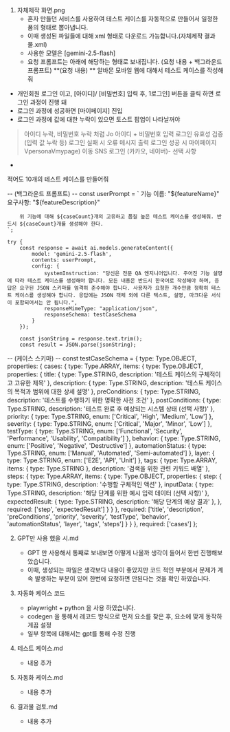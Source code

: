 1. 자체제작 화면.png
    - 혼자 만들던 서비스를 사용하여 테스트 케이스를 자동적으로 만들어서 일정한 폼의 형태로 뽑아냅니다.
    - 이때 생성된 파일들에 대해 xml 형태로 다운로드 가능합니다.(자체제작 결과물.xml)
    - 사용한 모델은 [gemini-2.5-flash]
    - 요청 프롬프트는 아래에 해당하는 형태로 보내집니다. (요청 내용 + 백그라운드 프롬프트)
**(요청 내용) **
알바몬 모바일 웹에 대해서 테스트 케이스를 작성해줘
- 개인회원 로그인 이고, [아이디]/ [비밀번호] 입력 후, 1로그인] 버튼을 클릭 하면 로 그인 과정이 진행 돼
- 로그인 과정에 성공하면 [마이페이지] 진입
- 로그인 과정에 값에 대한 누락이 있으면 토스트 팝업이 나타날꺼야
> 아이디 누락, 비밀번호 누락 처럼
Jo
아이디 + 비밀번호 입력 로그인 유효성 검증 (입력 값 누락 등)
로그인 실패 시 오류 메시지 출력
로그인 성공 시 마이페이지VpersonaVmypage) 이동 SNS 로그인 (카카오, 네이버)- 선택 사항
*
적어도 10개의 테스트 케이스를 만들어줘


-- (백그라운드 프롬프트) --
const userPrompt = `
        기능 이름: "${featureName}"
        요구사항: "${featureDescription}"
        
        위 기능에 대해 ${caseCount}개의 고유하고 품질 높은 테스트 케이스를 생성해줘. 반드시 ${caseCount}개를 생성해야 한다.
    `;

    try {
        const response = await ai.models.generateContent({
            model: 'gemini-2.5-flash',
            contents: userPrompt,
            config: {
                systemInstruction: "당신은 전문 QA 엔지니어입니다. 주어진 기능 설명에 따라 테스트 케이스를 생성해야 합니다. 모든 내용은 반드시 한국어로 작성해야 하며, 응답은 요구된 JSON 스키마를 엄격히 준수해야 합니다. 사용자가 요청한 개수만큼 정확히 테스트 케이스를 생성해야 합니다. 응답에는 JSON 객체 외에 다른 텍스트, 설명, 마크다운 서식이 포함되어서는 안 됩니다.",
                responseMimeType: "application/json",
                responseSchema: testCaseSchema
            }
        });
        
        const jsonString = response.text.trim();
        const result = JSON.parse(jsonString);
        
-- (케이스 스키마) --
const testCaseSchema = {
    type: Type.OBJECT,
    properties: {
        cases: {
            type: Type.ARRAY,
            items: {
                type: Type.OBJECT,
                properties: {
                    title: { type: Type.STRING, description: '테스트 케이스의 구체적이고 고유한 제목' },
                    description: { type: Type.STRING, description: '테스트 케이스의 목적과 범위에 대한 상세 설명' },
                    preConditions: { type: Type.STRING, description: '테스트를 수행하기 위한 명확한 사전 조건' },
                    postConditions: { type: Type.STRING, description: '테스트 완료 후 예상되는 시스템 상태 (선택 사항)' },
                    priority: { type: Type.STRING, enum: ['Critical', 'High', 'Medium', 'Low'] },
                    severity: { type: Type.STRING, enum: ['Critical', 'Major', 'Minor', 'Low'] },
                    testType: { type: Type.STRING, enum: ['Functional', 'Security', 'Performance', 'Usability', 'Compatibility'] },
                    behavior: { type: Type.STRING, enum: ['Positive', 'Negative', 'Destructive'] },
                    automationStatus: { type: Type.STRING, enum: ['Manual', 'Automated', 'Semi-automated'] },
                    layer: { type: Type.STRING, enum: ['E2E', 'API', 'Unit'] },
                    tags: { type: Type.ARRAY, items: { type: Type.STRING }, description: '검색을 위한 관련 키워드 배열' },
                    steps: {
                        type: Type.ARRAY,
                        items: {
                            type: Type.OBJECT,
                            properties: {
                                step: { type: Type.STRING, description: '수행할 구체적인 액션' },
                                inputData: { type: Type.STRING, description: '해당 단계를 위한 예시 입력 데이터 (선택 사항)' },
                                expectedResult: { type: Type.STRING, description: '해당 단계의 예상 결과' },
                            },
                             required: ['step', 'expectedResult']
                        }
                    }
                },
                required: ['title', 'description', 'preConditions', 'priority', 'severity', 'testType', 'behavior', 'automationStatus', 'layer', 'tags', 'steps']
            }
        }
    },
    required: ['cases']
};


2. GPT만 사용 했을 시.md
    - GPT 만 사용해서 통째로 보내보면 어떻게 나올까 생각이 들어서 한번 진행해보았습니다.
    - 이때, 생성되는 파일은 생각보다 내용이 좋았지만 코드 적인 부분에서 문제가 계속 발생하는 부분이 있어 한번에 요청하면 안된다는 것을 확인 하였습니다.


3. 자동화 케이스 코드
    - playwright + python 을 사용 하였습니다.
    - codegen 을 통해서 레코드 방식으로 먼저 요소를 찾은 후, 요소에 맞게 동작하게끔 설정
    - 일부 항목에 대해서는 gpt를 통해 수정 진행

4. 테스트 케이스.md 
    - 내용 추가

5. 자동화 케이스.md
    - 내용 추가

6. 결과물 검토.md
    - 내용 추가
